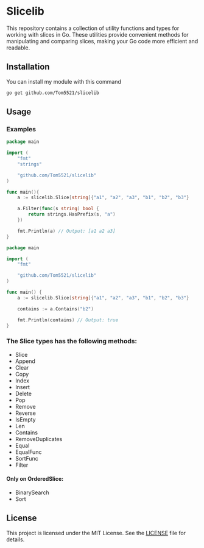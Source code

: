 # Slicelib

This repository contains a collection of utility functions and types for working with slices in Go. These utilities provide convenient methods for manipulating and comparing slices, making your Go code more efficient and readable.

## Installation

You can install my module with this command

```bash
go get github.com/Tom5521/slicelib
```

## Usage

### Examples

```go
package main

import (
	"fmt"
	"strings"

	"github.com/Tom5521/slicelib"
)

func main(){
	a := slicelib.Slice[string]{"a1", "a2", "a3", "b1", "b2", "b3"}

	a.Filter(func(s string) bool {
		return strings.HasPrefix(s, "a")
	})

	fmt.Println(a) // Output: [a1 a2 a3]
}
```

```go
package main

import (
	"fmt"

	"github.com/Tom5521/slicelib"
)

func main() {
	a := slicelib.Slice[string]{"a1", "a2", "a3", "b1", "b2", "b3"}

	contains := a.Contains("b2")

	fmt.Println(contains) // Output: true
}
```

### The Slice types has the following methods:

- Slice
- Append
- Clear
- Copy
- Index
- Insert
- Delete
- Pop
- Remove
- Reverse
- IsEmpty
- Len
- Contains
- RemoveDuplicates
- Equal
- EqualFunc
- SortFunc
- Filter

#### Only on OrderedSlice:

- BinarySearch
- Sort

## License

This project is licensed under the MIT License. See the [LICENSE](LICENSE) file for details.
